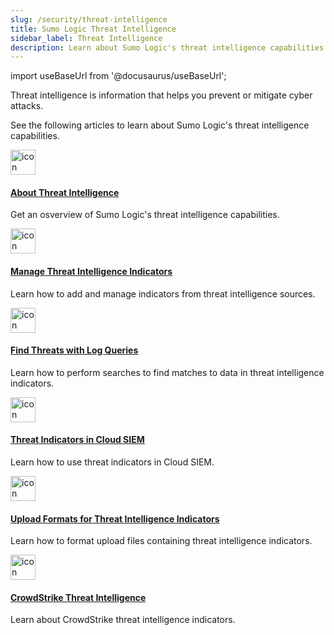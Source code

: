 ```yaml
---
slug: /security/threat-intelligence
title: Sumo Logic Threat Intelligence
sidebar_label: Threat Intelligence 
description: Learn about Sumo Logic's threat intelligence capabilities.
---
```


import useBaseUrl from '@docusaurus/useBaseUrl';

Threat intelligence is information that helps you prevent or mitigate cyber attacks. 

See the following articles to learn about Sumo Logic's threat intelligence capabilities.

<div className="box-wrapper">
<div className="box smallbox card">
  <div className="container">
  <a href="/docs/security/threat-intelligence/about-threat-intelligence"><img src={useBaseUrl('img/icons/security/cloud-siem.png')} alt="icon" width="40"/><h4>About Threat Intelligence</h4></a>
  <p>Get an osverview of Sumo Logic's threat intelligence capabilities.</p>
  </div>
</div>
<div className="box smallbox card">
  <div className="container">
  <a href="/docs/security/threat-intelligence/threat-intelligence-indicators"><img src={useBaseUrl('img/icons/security/cloud-siem.png')} alt="icon" width="40"/><h4>Manage Threat Intelligence Indicators</h4></a>
  <p>Learn how to add and manage indicators from threat intelligence sources.</p>
  </div>
</div>
<div className="box smallbox card">
  <div className="container">
  <a href="/docs/security/threat-intelligence/find-threats"><img src={useBaseUrl('img/icons/security/cloud-siem.png')} alt="icon" width="40"/><h4>Find Threats with Log Queries</h4></a>
  <p>Learn how to perform searches to find matches to data in threat intelligence indicators.</p>
  </div>
</div>
<div className="box smallbox card">
  <div className="container">
  <a href="/docs/security/threat-intelligence/threat-indicators-in-cloud-siem"><img src={useBaseUrl('img/icons/security/cloud-siem.png')} alt="icon" width="40"/><h4>Threat Indicators in Cloud SIEM</h4></a>
  <p>Learn how to use threat indicators in Cloud SIEM.</p>
  </div>
</div>
<div className="box smallbox card">
  <div className="container">
  <a href="/docs/security/threat-intelligence/upload-formats"><img src={useBaseUrl('img/icons/security/cloud-siem.png')} alt="icon" width="40"/><h4>Upload Formats for Threat Intelligence Indicators</h4></a>
  <p>Learn how to format upload files containing threat intelligence indicators.</p>
  </div>
</div>
<div className="box smallbox card">
  <div className="container">
  <a href="/docs/security/threat-intelligence/upload-formats"><img src={useBaseUrl('img/icons/security/cloud-siem.png')} alt="icon" width="40"/><h4>CrowdStrike Threat Intelligence</h4></a>
  <p>Learn about CrowdStrike threat intelligence indicators.</p>
  </div>
</div>
</div>